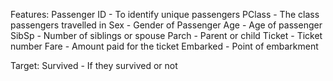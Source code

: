Features:
Passenger ID - To identify unique passengers
PClass - The class passengers travelled in
Sex - Gender of Passenger
Age - Age of passenger
SibSp - Number of siblings or spouse
Parch - Parent or child
Ticket - Ticket number
Fare - Amount paid for the ticket
Embarked - Point of embarkment

Target:
Survived - If they survived or not
